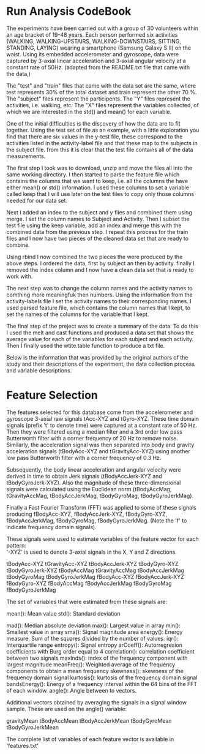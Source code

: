 Run Analysis CodeBook
========================================================

The experiments have been carried out with a group of 30 volunteers within an age bracket of 19-48 years. Each person performed six activities (WALKING, WALKING-UPSTAIRS, WALKING-DOWNSTAIRS, SITTING, STANDING, LAYING) wearing a smartphone (Samsung Galaxy S II) on the waist. Using its embedded accelerometer and gyroscope, data were captured by 3-axial linear acceleration and 3-axial angular velocity at a constant rate of 50Hz. (adapted from the README.txt file that came with the data,)

The "test" and "train" files that came with the data set are the same, where test represents 30% of the total dataset and train represent the other 70 %. The "subject" files represent the participents. The "Y" files represent the activities, i.e. walking, etc. The "X" files represent the variables collected, of which we are interested in the std() and mean() for each variable. 

One of the initial difficulties is the discovery of how the data are to fit together. Using the test set of file as an example, with a little exploration you find that there are six values in the y-test file, these correspond to the activities listed in the activity-label file and that these map to the subjects in the subject file. from this it is clear that the test file contains all of the data measurements.

The first step I took was to download, unzip and move the files all into the same working directory. I then started to parse the feature file which contains the columns that we want to keep, i.e. all the columns the have either mean() or std() information. I used these columns to set a variable called keep that I will use later on the test files to copy only those columns needed for our data set.

Next I added an index to the subject and y files and combined them using merge. I set the column names to Subject and Activity. Then I subset the test file using the keep variable, add an index and merge this with the combined data from the previous step. I repeat this process for the train files and I now have two pieces of the cleaned data set that are ready to combine.

Using rbind I now combined the two pieces the were produced by the above steps. I ordered the data, first by subject an then by activity. finally I removed the index column and I now have a clean data set that is ready to work with.

The next step was to change the column names and the activity names to comthing more meaningfuk then numbers. Using the information from the activity-labels file I set the activity names to their corresponding names. I used parsed feature file, which contains the column names that I kept, to set the names of the columns for the variable that I kept. 

The final step of the preject was to create a summary of the data. To do this I used the melt and cast functions and produced a data set that shows the average value for each of the variables for each subject and each activity. Then I finally used the wtite.table function to produce a txt file.

Below is the information that was provided by the original authors of the study and their descriptions of the experiment, the data collection process and variable descriptions.

Feature Selection 
=================

The features selected for this database come from the accelerometer and gyroscope 3-axial raw signals tAcc-XYZ and tGyro-XYZ. These time domain signals (prefix 't' to denote time) were captured at a constant rate of 50 Hz. Then they were filtered using a median filter and a 3rd order low pass Butterworth filter with a corner frequency of 20 Hz to remove noise. Similarly, the acceleration signal was then separated into body and gravity acceleration signals (tBodyAcc-XYZ and tGravityAcc-XYZ) using another low pass Butterworth filter with a corner frequency of 0.3 Hz. 

Subsequently, the body linear acceleration and angular velocity were derived in time to obtain Jerk signals (tBodyAccJerk-XYZ and tBodyGyroJerk-XYZ). Also the magnitude of these three-dimensional signals were calculated using the Euclidean norm (tBodyAccMag, tGravityAccMag, tBodyAccJerkMag, tBodyGyroMag, tBodyGyroJerkMag). 

Finally a Fast Fourier Transform (FFT) was applied to some of these signals producing fBodyAcc-XYZ, fBodyAccJerk-XYZ, fBodyGyro-XYZ, fBodyAccJerkMag, fBodyGyroMag, fBodyGyroJerkMag. (Note the 'f' to indicate frequency domain signals). 

These signals were used to estimate variables of the feature vector for each pattern:  
'-XYZ' is used to denote 3-axial signals in the X, Y and Z directions.

tBodyAcc-XYZ
tGravityAcc-XYZ
tBodyAccJerk-XYZ
tBodyGyro-XYZ
tBodyGyroJerk-XYZ
tBodyAccMag
tGravityAccMag
tBodyAccJerkMag
tBodyGyroMag
tBodyGyroJerkMag
fBodyAcc-XYZ
fBodyAccJerk-XYZ
fBodyGyro-XYZ
fBodyAccMag
fBodyAccJerkMag
fBodyGyroMag
fBodyGyroJerkMag

The set of variables that were estimated from these signals are: 

mean(): Mean value
std(): Standard deviation

mad(): Median absolute deviation 
max(): Largest value in array
min(): Smallest value in array
sma(): Signal magnitude area
energy(): Energy measure. Sum of the squares divided by the number of values. 
iqr(): Interquartile range 
entropy(): Signal entropy
arCoeff(): Autorregresion coefficients with Burg order equal to 4
correlation(): correlation coefficient between two signals
maxInds(): index of the frequency component with largest magnitude
meanFreq(): Weighted average of the frequency components to obtain a mean frequency
skewness(): skewness of the frequency domain signal 
kurtosis(): kurtosis of the frequency domain signal 
bandsEnergy(): Energy of a frequency interval within the 64 bins of the FFT of each window.
angle(): Angle between to vectors.

Additional vectors obtained by averaging the signals in a signal window sample. These are used on the angle() variable:

gravityMean
tBodyAccMean
tBodyAccJerkMean
tBodyGyroMean
tBodyGyroJerkMean

The complete list of variables of each feature vector is available in 'features.txt'

